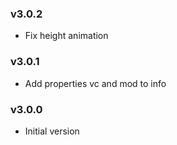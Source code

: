 ### v3.0.2
- Fix height animation 

### v3.0.1
- Add properties vc and mod to info

### v3.0.0
- Initial version